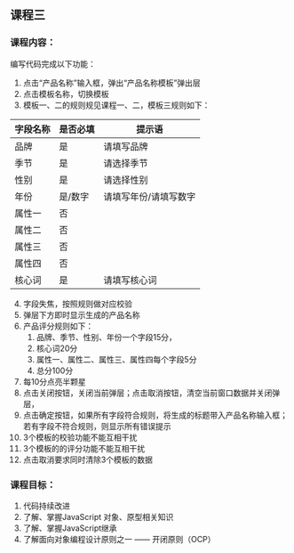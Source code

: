 ## 课程三
### 课程内容：
编写代码完成以下功能：
1. 点击“产品名称”输入框，弹出“产品名称模板”弹出层
2. 点击模板名称，切换模板
3. 模板一、二的规则规见课程一、二，模板三规则如下：

字段名称 | 是否必填 | 提示语
---|---|---
品牌 | 是 |请填写品牌
季节 | 是 |请选择季节
性别 | 是 |请选择性别
年份 | 是/数字 |请填写年份/请填写数字
属性一 | 否 |
属性二 | 否 |
属性三 | 否 | 
属性四 | 否 |
核心词 | 是 | 请填写核心词

4. 字段失焦，按照规则做对应校验
5. 弹层下方即时显示生成的产品名称 
6. 产品评分规则如下：
    1. 品牌、季节、性别、年份一个字段15分，
    2. 核心词20分
    3. 属性一、属性二、属性三、属性四每个字段5分
    4. 总分100分
5. 每10分点亮半颗星
6. 点击关闭按钮，关闭当前弹层；点击取消按钮，清空当前窗口数据并关闭弹层，
7. 点击确定按钮，如果所有字段符合规则，将生成的标题带入产品名称输入框；若有字段不符合规则，则显示所有错误提示
8. 3个模板的校验功能不能互相干扰
9. 3个模板的的评分功能不能互相干扰
10. 点击取消要求同时清除3个模板的数据

### 课程目标：
1. 代码持续改进
2. 了解、掌握JavaScript 对象、原型相关知识
3. 了解、掌握JavaScript继承
2. 了解面向对象编程设计原则之一 —— 开闭原则（OCP）


